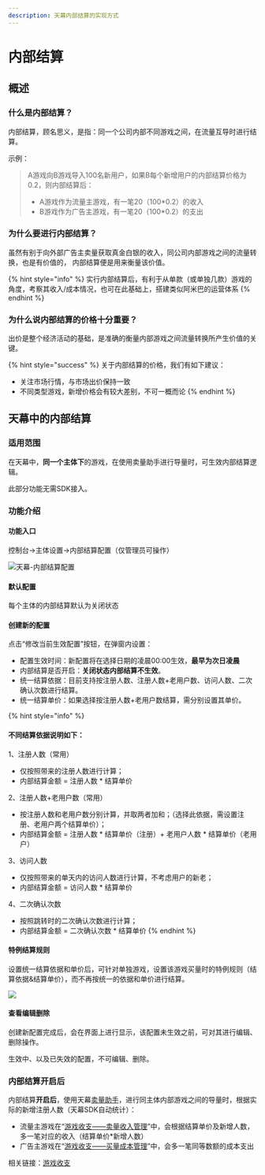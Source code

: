 ```yaml
---
description: 天幕内部结算的实现方式
---
```


# 内部结算

## 概述

### 什么是内部结算？

内部结算，顾名思义，是指：同一个公司内部不同游戏之间，在流量互导时进行结算。

示例：

> A游戏向B游戏导入100名新用户，如果B每个新增用户的内部结算价格为0.2，则内部结算后：
>
> * A游戏作为流量主游戏，有一笔20（100\*0.2）的收入
> * B游戏作为广告主游戏，有一笔20（100\*0.2）的支出

### 为什么要进行内部结算？

虽然有别于向外部广告主卖量获取真金白银的收入，同公司内部游戏之间的流量转换，也是有价值的， 内部结算便是用来衡量该价值。

{% hint style="info" %}
实行内部结算后，有利于从单款（或单独几款）游戏的角度，考察其收入/成本情况，也可在此基础上，搭建类似阿米巴的运营体系
{% endhint %}

### 为什么说内部结算的价格十分重要？

出价是整个经济活动的基础，是准确的衡量内部游戏之间流量转换所产生价值的关键。

{% hint style="success" %}
关于内部结算的价格，我们有如下建议：

* 关注市场行情，与市场出价保持一致
* 不同类型游戏，新增价格会有较大差别，不可一概而论
{% endhint %}

## 天幕中的内部结算

### 适用范围

在天幕中，**同一个主体下**的游戏，在使用卖量助手进行导量时，可生效内部结算逻辑。

此部分功能无需SDK接入。

### 功能介绍

#### 功能入口

控制台->主体设置->内部结算配置（仅管理员可操作）

![天幕-内部结算配置](https://cdn.61week.com/tianmu/doc/index/image/general-function/internal-settlement/1.png)

#### 默认配置

每个主体的内部结算默认为关闭状态

#### 创建新的配置

点击“修改当前生效配置”按钮，在弹窗内设置：

* 配置生效时间：新配置将在选择日期的凌晨00:00生效，**最早为次日凌晨**
* 内部结算是否开启：**关闭状态内部结算不生效**。
* 统一结算依据：目前支持按注册人数、注册人数+老用户数、访问人数、二次确认次数进行结算。
* 统一结算单价：如果选择按注册人数+老用户数结算，需分别设置其单价。

{% hint style="info" %}
#### **不同结算依据说明如下：**

 1、注册人数（常用）

* 仅按照带来的注册人数进行计算；
* 内部结算金额 = 注册人数 \* 结算单价

2、注册人数+老用户数（常用）

* 按注册人数和老用户数分别计算，并取两者加和；（选择此依据，需设置注册、老用户两个结算单价）；
* 内部结算金额 = 注册人数 \* 结算单价（注册）+ 老用户人数 \* 结算单价（老用户）

3、访问人数

* 仅按照带来的单天内的访问人数进行计算，不考虑用户的新老；
* 内部结算金额 = 访问人数 \* 结算单价

4、二次确认次数

* 按照跳转时的二次确认次数进行计算；
* 内部结算金额 = 二次确认次数 \* 结算单价
{% endhint %}

#### 特例结算规则

设置统一结算依据和单价后，可针对单独游戏，设置该游戏买量时的特例规则（结算依据&结算单价），而不再按统一的依据和单价进行结算。

![](https://cdn.61week.com/tianmu/doc/index/image/general-function/internal-settlement/2.png)

#### 查看编辑删除

创建新配置完成后，会在界面上进行显示，该配置未生效之前，可对其进行编辑、删除操作。

生效中、以及已失效的配置，不可编辑、删除。

### 内部结算开启后

内部结算**开启后**，使用天幕[卖量助手](../selling/)，进行同主体内部游戏之间的导量时，根据实际的新增注册人数（天幕SDK自动统计）：

* 流量主游戏在“[游戏收支——卖量收入管理](revenue/#mai-liang-jiao-cha-tui-guang-shou-ru)”中，会根据结算单价及新增人数，多一笔对应的收入（结算单价\*新增人数）
* 广告主游戏在“[游戏收支——买量成本管理](revenue/#zhi-chu)”中，会多一笔同等数额的成本支出

相关链接：[游戏收支](revenue/)
